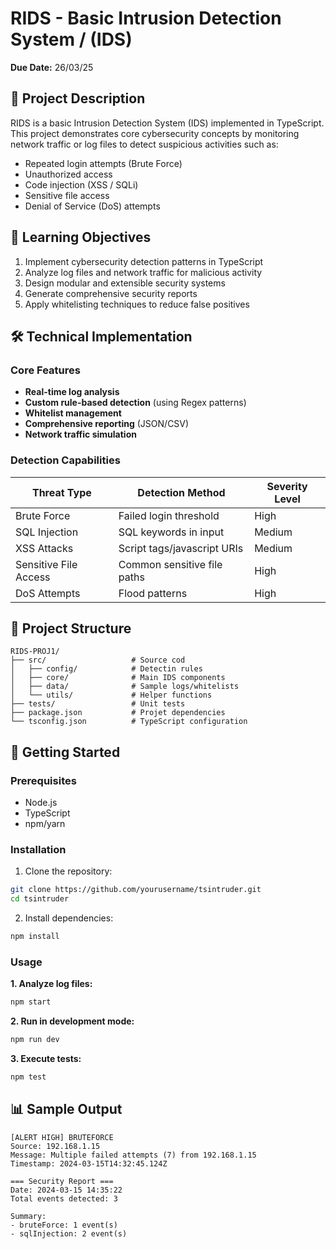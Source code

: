 # RIDS - Basic Intrusion Detection System / (IDS)

**Due Date:** 26/03/25 

## 📝 Project Description

RIDS is a basic Intrusion Detection System (IDS) implemented in TypeScript. This project demonstrates core cybersecurity concepts by monitoring network traffic or log files to detect suspicious activities such as:

- Repeated login attempts (Brute Force)
- Unauthorized access
- Code injection (XSS / SQLi)
- Sensitive file access
- Denial of Service (DoS) attempts

## 🎯 Learning Objectives

1. Implement cybersecurity detection patterns in TypeScript
2. Analyze log files and network traffic for malicious activity
3. Design modular and extensible security systems
4. Generate comprehensive security reports
5. Apply whitelisting techniques to reduce false positives

## 🛠️ Technical Implementation

### Core Features

- **Real-time log analysis**
- **Custom rule-based detection** (using Regex patterns)
- **Whitelist management**
- **Comprehensive reporting** (JSON/CSV)
- **Network traffic simulation**

### Detection Capabilities

| Threat Type          | Detection Method                     | Severity Level |
|----------------------|--------------------------------------|----------------|
| Brute Force          | Failed login threshold               | High           |
| SQL Injection        | SQL keywords in input                | Medium         |
| XSS Attacks          | Script tags/javascript URIs          | Medium         |
| Sensitive File Access| Common sensitive file paths          | High           |
| DoS Attempts         | Flood patterns                       | High           |

## 📂 Project Structure

```
RIDS-PROJ1/
├── src/                   # Source cod
│   ├── config/            # Detectin rules
│   ├── core/              # Main IDS components
│   ├── data/              # Sample logs/whitelists
│   └── utils/             # Helper functions
├── tests/                 # Unit tests
├── package.json           # Projet dependencies
└── tsconfig.json          # TypeScript configuration
```

## 🚀 Getting Started

### Prerequisites

- Node.js
- TypeScript 
- npm/yarn

### Installation

1. Clone the repository:
```bash
git clone https://github.com/yourusername/tsintruder.git
cd tsintruder
```

2. Install dependencies:
```bash
npm install
```

### Usage

**1. Analyze log files:**
```bash
npm start
```

**2. Run in development mode:**
```bash
npm run dev
```

**3. Execute tests:**
```bash
npm test
```

## 📊 Sample Output

```plaintext
[ALERT HIGH] BRUTEFORCE
Source: 192.168.1.15
Message: Multiple failed attempts (7) from 192.168.1.15
Timestamp: 2024-03-15T14:32:45.124Z

=== Security Report ===
Date: 2024-03-15 14:35:22
Total events detected: 3

Summary:
- bruteForce: 1 event(s)
- sqlInjection: 2 event(s)
```